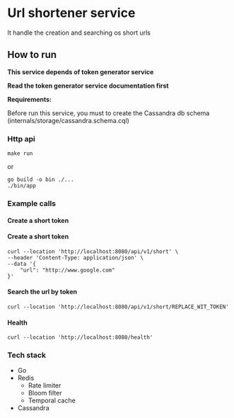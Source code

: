 
# Url shortener service
It handle the creation and searching os short urls

## How to run
**This service depends of token generator service**

**Read the token generator service documentation first**

**Requirements:**

Before run this service, you must to create the Cassandra db schema (internals/storage/cassandra.schema.cql)

### Http api
```
make run
```
or

```
go build -o bin ./...
./bin/app
```


### Example calls

#### Create a short token

#### Create a short token

```
curl --location 'http://localhost:8080/api/v1/short' \
--header 'Content-Type: application/json' \
--data '{
    "url": "http://www.google.com"
}'
```

#### Search the url by token
```
curl --location 'http://localhost:8080/api/v1/short/REPLACE_WIT_TOKEN'

```

#### Health

```
curl --location 'http://localhost:8080/health'
```


### Tech stack

- Go
- Redis
  - Rate limiter
  - Bloom filter
  - Temporal cache
- Cassandra